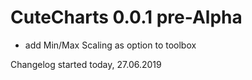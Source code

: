 # CuteCharts 0.0.1 pre-Alpha

- add Min/Max Scaling as option to toolbox

Changelog started today, 27.06.2019
